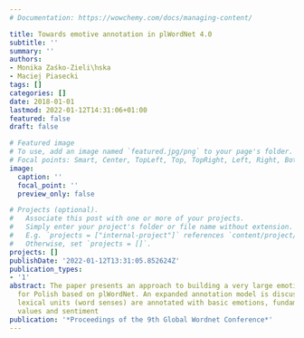 ```yaml
---
# Documentation: https://wowchemy.com/docs/managing-content/

title: Towards emotive annotation in plWordNet 4.0
subtitle: ''
summary: ''
authors:
- Monika Zaśko-Zieli\ŉska
- Maciej Piasecki
tags: []
categories: []
date: 2018-01-01
lastmod: 2022-01-12T14:31:06+01:00
featured: false
draft: false

# Featured image
# To use, add an image named `featured.jpg/png` to your page's folder.
# Focal points: Smart, Center, TopLeft, Top, TopRight, Left, Right, BottomLeft, Bottom, BottomRight.
image:
  caption: ''
  focal_point: ''
  preview_only: false

# Projects (optional).
#   Associate this post with one or more of your projects.
#   Simply enter your project's folder or file name without extension.
#   E.g. `projects = ["internal-project"]` references `content/project/deep-learning/index.md`.
#   Otherwise, set `projects = []`.
projects: []
publishDate: '2022-01-12T13:31:05.852624Z'
publication_types:
- '1'
abstract: The paper presents an approach to building a very large emotive lexicon
  for Polish based on plWordNet. An expanded annotation model is discussed, in which
  lexical units (word senses) are annotated with basic emotions, fundamental human
  values and sentiment
publication: '*Proceedings of the 9th Global Wordnet Conference*'
---
```

